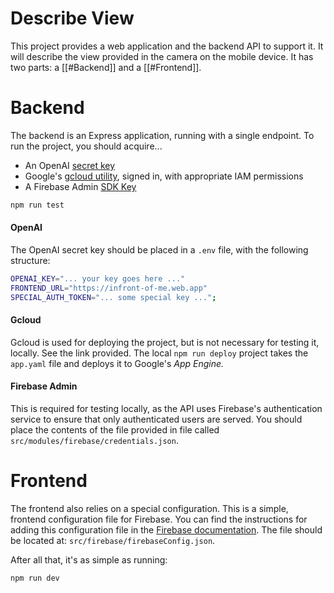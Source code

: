 # Describe View

This project provides a web application and the backend API to support it. It will describe the view provided in the camera on the mobile device. It has two parts: a [[#Backend]] and a [[#Frontend]].

# Backend

The backend is an Express application, running with a single endpoint. To run the project, you should acquire...

- An OpenAI [secret key](https://help.openai.com/en/articles/4936850-where-do-i-find-my-secret-api-key)
- Google's [gcloud utility](https://cloud.google.com/build/docs/deploying-builds/deploy-appengine), signed in, with appropriate IAM permissions
- A Firebase Admin [SDK Key](https://firebase.google.com/docs/admin/setup#initialize_the_sdk_in_non-google_environments)

```bash
npm run test
```

#### OpenAI

The OpenAI secret key should be placed in a `.env` file, with the following structure:

```bash
OPENAI_KEY="... your key goes here ..."
FRONTEND_URL="https://infront-of-me.web.app"
SPECIAL_AUTH_TOKEN="... some special key ...";
```

#### Gcloud

Gcloud is used for deploying the project, but is not necessary for testing it, locally. See the link provided. The local `npm run deploy` project takes the `app.yaml` file and deploys it to Google's *App Engine.*

#### Firebase Admin
This is required for testing locally, as the API uses Firebase's authentication service to ensure that only authenticated users are served. You should place the contents of the file provided in file called `src/modules/firebase/credentials.json`.

# Frontend

The frontend also relies on a special configuration. This is a simple, frontend configuration file for Firebase. You can find the instructions for adding this configuration file in the [Firebase documentation](https://firebase.google.com/docs/web/setup). The file should be located at: `src/firebase/firebaseConfig.json`.

After all that, it's as simple as running:

```bash
npm run dev
```
